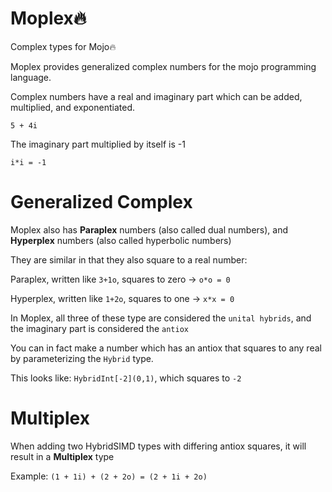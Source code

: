 # Moplex🔥
Complex types for Mojo🔥

Moplex provides generalized complex numbers for the mojo programming language.

Complex numbers have a real and imaginary part which can be added, multiplied, and exponentiated.

`5 + 4i`

The imaginary part multiplied by itself is -1

`i*i = -1`

# Generalized Complex

Moplex also has **Paraplex** numbers (also called dual numbers), and **Hyperplex** numbers (also called hyperbolic numbers)

They are similar in that they also square to a real number:

Paraplex, written like `3+1o`, squares to zero -> `o*o = 0`

Hyperplex, written like `1+2o`, squares to one -> `x*x = 0`

In Moplex, all three of these type are considered the `unital hybrids`, and the imaginary part is considered the `antiox`

You can in fact make a number which has an antiox that squares to any real by parameterizing the `Hybrid` type.

This looks like: `HybridInt[-2](0,1)`, which squares to `-2`

# Multiplex

When adding two HybridSIMD types with differing antiox squares, it will result in a **Multiplex** type

Example: `(1 + 1i) + (2 + 2o) = (2 + 1i + 2o)` 

